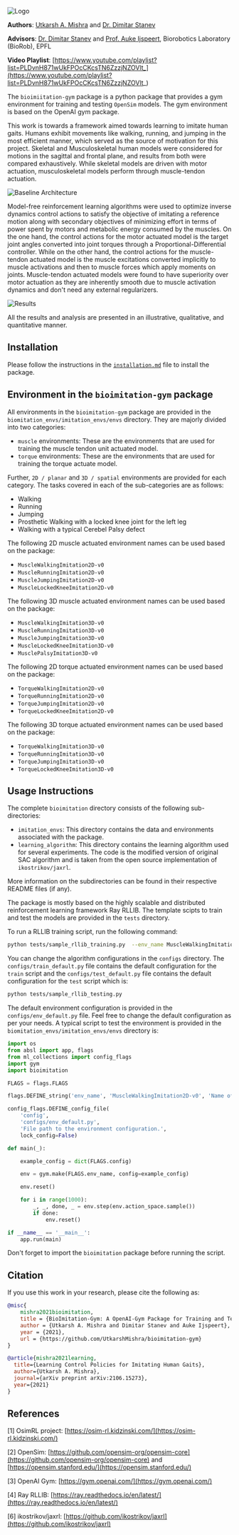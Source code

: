 ![Logo](./assets/logo.png)

**Authors**: [Utkarsh A. Mishra](https://utkarshmishra04.github.io) and [Dr. Dimitar Stanev](https://www.epfl.ch/labs/biorob/people/stanev/)

**Advisors**: [Dr. Dimitar Stanev](https://www.epfl.ch/labs/biorob/people/stanev/) and [Prof. Auke Ijspeert](https://www.epfl.ch/labs/biorob/people/ijspeert/), Biorobotics Laboratory (BioRob), EPFL

**Video Playlist**: [https://www.youtube.com/playlist?list=PLDvnH871wUkFPOcCKcsTN6ZzzjNZOVlt_](https://www.youtube.com/playlist?list=PLDvnH871wUkFPOcCKcsTN6ZzzjNZOVlt_)

The `bioimiitation-gym` package is a python package that provides a gym environment for training and testing `OpenSim` models. The gym environment is based on the OpenAI gym package.

This work is towards a framework aimed towards learning to imitate human gaits. Humans exhibit movements like walking, running, and jumping in the most efficient manner, which served as the source of motivation for this project. Skeletal and Musculoskeletal human models were considered for motions in the sagittal and frontal plane, and results from both were compared exhaustively. While skeletal models are driven with motor actuation, musculoskeletal models perform through muscle-tendon actuation. 

![Baseline Architecture](./assets/motions.png)

Model-free reinforcement learning algorithms were used to optimize inverse dynamics control actions to satisfy the objective of imitating a reference motion along with secondary objectives of minimizing effort in terms of power spent by motors and metabolic energy consumed by the muscles. On the one hand, the control actions for the motor actuated model is the target joint angles converted into joint torques through a Proportional-Differential controller. While on the other hand, the control actions for the muscle-tendon actuated model is the muscle excitations converted implicitly to muscle activations and then to muscle forces which apply moments on joints. Muscle-tendon actuated models were found to have superiority over motor actuation as they are inherently smooth due to muscle activation dynamics and don't need any external regularizers.

![Results](./assets/running.png)

All the results and analysis are presented in an illustrative, qualitative, and quantitative manner. 

## Installation

Please follow the instructions in the [`installation.md`](https://github.com/UtkarshMishra04/bioimitation-gym/blob/master/installation.md) file to install the package.

## Environment in the `bioimitation-gym` package

All environments in the `bioimitation-gym` package are provided in the `biomitation_envs/imitation_envs/envs` directory.
They are majorly divided into two categories:
- `muscle` environments: These are the environments that are used for training the muscle tendon unit actuated model.
- `torque` environments: These are the environments that are used for training the torque actuate model.

Further, `2D / planar` and `3D / spatial` environments are provided for each category. The tasks covered in each of the sub-categories are as follows:
- Walking
- Running
- Jumping
- Prosthetic Walking with a locked knee joint for the left leg
- Walking with a typical Cerebel Palsy defect

The following 2D muscle actuated environment names can be used based on the package:
- `MuscleWalkingImitation2D-v0`
- `MuscleRunningImitation2D-v0`
- `MuscleJumpingImitation2D-v0`
- `MuscleLockedKneeImitation2D-v0`

The following 3D muscle actuated environment names can be used based on the package:
- `MuscleWalkingImitation3D-v0`
- `MuscleRunningImitation3D-v0`
- `MuscleJumpingImitation3D-v0`
- `MuscleLockedKneeImitation3D-v0`
- `MusclePalsyImitation3D-v0`

The following 2D torque actuated environment names can be used based on the package:
- `TorqueWalkingImitation2D-v0`
- `TorqueRunningImitation2D-v0`
- `TorqueJumpingImitation2D-v0`
- `TorqueLockedKneeImitation2D-v0`

The following 3D torque actuated environment names can be used based on the package:
- `TorqueWalkingImitation3D-v0`
- `TorqueRunningImitation3D-v0`
- `TorqueJumpingImitation3D-v0`
- `TorqueLockedKneeImitation3D-v0`

## Usage Instructions

The complete `bioimitation` directory consists of the following sub-directories:
- `imitation_envs`: This directory contains the data and environments associated with the package.
- `learning_algorithm`: This directory contains the learning algorithm used for several experiments. The code is the modified version of original SAC algorithm and is taken from the open source implementation of `ikostrikov/jaxrl`.

More information on the subdirectories can be found in their respective README files (if any).

The package is mostly based on the highly scalable and distributed reinforcement learning framework Ray RLLIB. The template scipts to train and test the models are provided in the `tests` directory.

To run a RLLIB training script, run the following command:
```bash
python tests/sample_rllib_training.py  --env_name MuscleWalkingImitation2D-v0
```

You can change the algorithm configurations in the `configs` directory. The `configs/train_default.py` file contains the default configuration for the `train` script and the `configs/test_default.py` file contains the default configuration for the `test` script which is:
```bash
python tests/sample_rllib_testing.py
```

The default environment configuration is provided in the `configs/env_default.py` file. Feel free to change the default configuration as per your needs. A typical script to test the environment is provided in the `biomitation_envs/imitation_envs/envs` directory is:
```python
import os
from absl import app, flags
from ml_collections import config_flags
import gym
import bioimitation

FLAGS = flags.FLAGS

flags.DEFINE_string('env_name', 'MuscleWalkingImitation2D-v0', 'Name of the environment.')

config_flags.DEFINE_config_file(
    'config',
    'configs/env_default.py',
    'File path to the environment configuration.',
    lock_config=False)

def main(_):

    example_config = dict(FLAGS.config)

    env = gym.make(FLAGS.env_name, config=example_config)

    env.reset()

    for i in range(1000):
        _, _, done, _ = env.step(env.action_space.sample())
        if done:
            env.reset()

if __name__ == '__main__':
    app.run(main)
```

Don't forget to import the `bioimitation` package before running the script.

## Citation

If you use this work in your research, please cite the following as:
```bibtex
@misc{
    mishra2021bioimitation,
    title = {BioImitation-Gym: A OpenAI-Gym Package for Training and Testing Reinforcement Learning algorithms with OpenSim Models},
    author = {Utkarsh A. Mishra and Dimitar Stanev and Auke Ijspeert},
    year = {2021},
    url = {https://github.com/UtkarshMishra/bioimitation-gym}
}
```

```bibtex
@article{mishra2021learning,
  title={Learning Control Policies for Imitating Human Gaits},
  author={Utkarsh A. Mishra},
  journal={arXiv preprint arXiv:2106.15273},
  year={2021}
}
```

## References

[1] OsimRL project: [https://osim-rl.kidzinski.com/](https://osim-rl.kidzinski.com/)

[2] OpenSim: [https://github.com/opensim-org/opensim-core](https://github.com/opensim-org/opensim-core) and [https://opensim.stanford.edu/](https://opensim.stanford.edu/)

[3] OpenAI Gym: [https://gym.openai.com/](https://gym.openai.com/)

[4] Ray RLLIB: [https://ray.readthedocs.io/en/latest/](https://ray.readthedocs.io/en/latest/)

[6] ikostrikov/jaxrl: [https://github.com/ikostrikov/jaxrl](https://github.com/ikostrikov/jaxrl)
